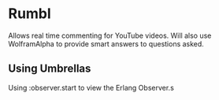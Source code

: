 # Rumbl

Allows real time commenting for YouTube videos. Will also use WolframAlpha to provide smart answers to questions asked.

## Using Umbrellas

Using :observer.start to view the Erlang Observer.s
